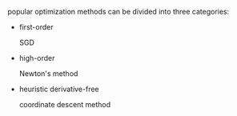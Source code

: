 popular optimization methods can be divided into three categories:

- first-order

  SGD

- high-order

  Newton's method

- heuristic derivative-free

  coordinate descent method





